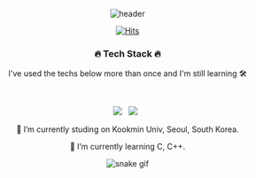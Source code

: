 <div align="center">

  <!--## Hi there 👋-->

![header](https://capsule-render.vercel.app/api?type=waving&color=auto&height=300&section=header&text=Jiyoung%20Lim&fontSize=90)


<!--![snake gif](https://github.com/nonijuiice/nonijuiice/blob/output/github-contribution-grid-snake.svg)
<img src="https://img.shields.io/badge/python-3670A0?style=for-the-badge&logo=python&logoColor=ffdd54"/></a> 
-->

[![Hits](https://hits.seeyoufarm.com/api/count/incr/badge.svg?url=https%3A%2F%2Fgithub.com%2Fnonijuiice%2Fhit-counter)](https://hits.seeyoufarm.com)                    
<h3 align="center"><b>🔥 Tech Stack 🔥</b></h3>
<p align="center"> I've used the techs below more than once and I'm still learning 🛠 </p>
</br>

<!--https://img.shields.io/badge/텍스트-뱃지컬러?style=flat-square&logo=이모지이름&logoColor=white-->
<p align="center">
<img src="https://img.shields.io/badge/c-%2300599C.svg?style=for-the-badge&logo=c&logoColor=white"/></a>  &nbsp 
<img src="https://img.shields.io/badge/c++-00599C?style=for-the-badge&logo=c%2B%2B&logoColor=white">     &nbsp
</p>


🔭 I’m currently studing on Kookmin Univ, Seoul, South Korea.

🌱 I’m currently learning C, C++.

![snake gif](https://github.com/soopools/soopools/blob/output/github-contribution-grid-snake.svg)

<!--
**nonijuiice/nonijuiice** is a ✨ _special_ ✨ repository because its `README.md` (this file) appears on your GitHub profile.

Here are some ideas to get you started:

- 🔭 I’m currently working on ...
- 🌱 I’m currently learning C, Python
- 👯 I’m looking to collaborate on ...
- 🤔 I’m looking for help with ...
- 💬 Ask me about ...
- 📫 How to reach me: mischief@kookmin.ac.kr
- 😄 Pronouns: ...
- ⚡ Fun fact: ...
-->
</div>
